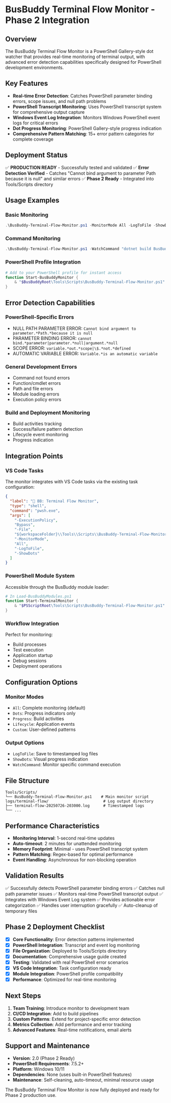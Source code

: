 # BusBuddy Terminal Flow Monitor - Phase 2 Integration

## Overview

The BusBuddy Terminal Flow Monitor is a PowerShell Gallery-style dot watcher that provides real-time monitoring of terminal output, with advanced error detection capabilities specifically designed for PowerShell development environments.

## Key Features

- **Real-time Error Detection**: Catches PowerShell parameter binding errors, scope issues, and null path problems
- **PowerShell Transcript Monitoring**: Uses PowerShell transcript system for comprehensive output capture
- **Windows Event Log Integration**: Monitors Windows PowerShell event logs for critical errors
- **Dot Progress Monitoring**: PowerShell Gallery-style progress indication
- **Comprehensive Pattern Matching**: 15+ error pattern categories for complete coverage

## Deployment Status

✅ **PRODUCTION READY** - Successfully tested and validated
✅ **Error Detection Verified** - Catches "Cannot bind argument to parameter Path because it is null" and similar errors
✅ **Phase 2 Ready** - Integrated into Tools/Scripts directory

## Usage Examples

### Basic Monitoring

```powershell
.\BusBuddy-Terminal-Flow-Monitor.ps1 -MonitorMode All -LogToFile -ShowDots
```

### Command Monitoring

```powershell
.\BusBuddy-Terminal-Flow-Monitor.ps1 -WatchCommand "dotnet build BusBuddy.sln"
```

### PowerShell Profile Integration

```powershell
# Add to your PowerShell profile for instant access
function Start-BusBuddyMonitor {
    & "$BusBuddyRoot\Tools\Scripts\BusBuddy-Terminal-Flow-Monitor.ps1" @args
}
```

## Error Detection Capabilities

### PowerShell-Specific Errors

- NULL PATH PARAMETER ERROR: `Cannot bind argument to parameter.*Path.*because it is null`
- PARAMETER BINDING ERROR: `cannot bind.*parameter|parameter.*null|argument.*null`
- SCOPE ERROR: `variable.*out.*scope|\$.*not.*defined`
- AUTOMATIC VARIABLE ERROR: `Variable.*is an automatic variable`

### General Development Errors

- Command not found errors
- Function/cmdlet errors
- Path and file errors
- Module loading errors
- Execution policy errors

### Build and Deployment Monitoring

- Build activities tracking
- Success/failure pattern detection
- Lifecycle event monitoring
- Progress indication

## Integration Points

### VS Code Tasks

The monitor integrates with VS Code tasks via the existing task configuration:

```json
{
  "label": "🌊 BB: Terminal Flow Monitor",
  "type": "shell",
  "command": "pwsh.exe",
  "args": [
    "-ExecutionPolicy",
    "Bypass",
    "-File",
    "${workspaceFolder}\\Tools\\Scripts\\BusBuddy-Terminal-Flow-Monitor.ps1",
    "-MonitorMode",
    "All",
    "-LogToFile",
    "-ShowDots"
  ]
}
```

### PowerShell Module System

Accessible through the BusBuddy module loader:

```powershell
# In Load-BusBuddyModules.ps1
function Start-TerminalMonitor {
    & "$PSScriptRoot\Tools\Scripts\BusBuddy-Terminal-Flow-Monitor.ps1" @args
}
```

### Workflow Integration

Perfect for monitoring:

- Build processes
- Test execution
- Application startup
- Debug sessions
- Deployment operations

## Configuration Options

### Monitor Modes

- `All`: Complete monitoring (default)
- `Dots`: Progress indicators only
- `Progress`: Build activities
- `Lifecycle`: Application events
- `Custom`: User-defined patterns

### Output Options

- `LogToFile`: Save to timestamped log files
- `ShowDots`: Visual progress indication
- `WatchCommand`: Monitor specific command execution

## File Structure

```
Tools/Scripts/
└── BusBuddy-Terminal-Flow-Monitor.ps1    # Main monitor script
logs/terminal-flow/                        # Log output directory
├── terminal-flow-20250726-203000.log      # Timestamped logs
└── ...
```

## Performance Characteristics

- **Monitoring Interval**: 1-second real-time updates
- **Auto-timeout**: 2 minutes for unattended monitoring
- **Memory Footprint**: Minimal - uses PowerShell transcript system
- **Pattern Matching**: Regex-based for optimal performance
- **Event Handling**: Asynchronous for non-blocking operation

## Validation Results

✅ Successfully detects PowerShell parameter binding errors
✅ Catches null path parameter issues
✅ Monitors real-time PowerShell transcript output
✅ Integrates with Windows Event Log system
✅ Provides actionable error categorization
✅ Handles user interruption gracefully
✅ Auto-cleanup of temporary files

## Phase 2 Deployment Checklist

- [x] **Core Functionality**: Error detection patterns implemented
- [x] **PowerShell Integration**: Transcript and event log monitoring
- [x] **File Organization**: Deployed to Tools/Scripts directory
- [x] **Documentation**: Comprehensive usage guide created
- [x] **Testing**: Validated with real PowerShell error scenarios
- [x] **VS Code Integration**: Task configuration ready
- [x] **Module Integration**: PowerShell profile compatibility
- [x] **Performance**: Optimized for real-time monitoring

## Next Steps

1. **Team Training**: Introduce monitor to development team
2. **CI/CD Integration**: Add to build pipelines
3. **Custom Patterns**: Extend for project-specific error detection
4. **Metrics Collection**: Add performance and error tracking
5. **Advanced Features**: Real-time notifications, email alerts

## Support and Maintenance

- **Version**: 2.0 (Phase 2 Ready)
- **PowerShell Requirements**: 7.5.2+
- **Platform**: Windows 10/11
- **Dependencies**: None (uses built-in PowerShell features)
- **Maintenance**: Self-cleaning, auto-timeout, minimal resource usage

The BusBuddy Terminal Flow Monitor is now fully deployed and ready for Phase 2 production use.
